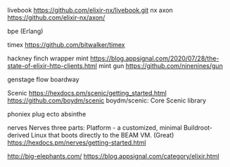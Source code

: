 livebook
  https://github.com/elixir-nx/livebook.git
nx
axon
  https://github.com/elixir-nx/axon/

bpe (Erlang)

timex
  https://github.com/bitwalker/timex

hackney
finch
  wrapper mint
  https://blog.appsignal.com/2020/07/28/the-state-of-elixir-http-clients.html
mint
gun
  https://github.com/ninenines/gun

genstage
flow
boardway

Scenic
  https://hexdocs.pm/scenic/getting_started.html
  https://github.com/boydm/scenic boydm/scenic: Core Scenic library

phoniex
plug
ecto
absinthe

nerves
  Nerves three parts:
    Platform - a customized, minimal Buildroot-derived Linux that boots directly to the BEAM VM. (Great)
  https://hexdocs.pm/nerves/getting-started.html

http://big-elephants.com/
https://blog.appsignal.com/category/elixir.html

